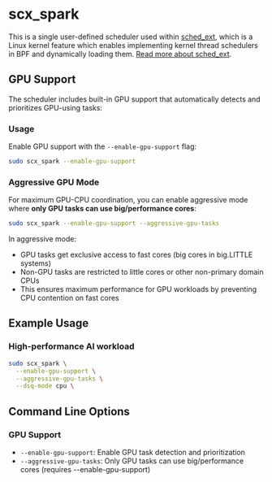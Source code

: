 # scx_spark

This is a single user-defined scheduler used within [sched_ext](https://github.com/sched-ext/scx/tree/main), which is a Linux kernel feature which enables implementing kernel thread schedulers in BPF and dynamically loading them. [Read more about sched_ext](https://github.com/sched-ext/scx/tree/main).


## GPU Support

The scheduler includes built-in GPU support that automatically detects and prioritizes GPU-using tasks:

### Usage

Enable GPU support with the `--enable-gpu-support` flag:

```bash
sudo scx_spark --enable-gpu-support
```

### Aggressive GPU Mode

For maximum GPU-CPU coordination, you can enable aggressive mode where **only GPU tasks can use big/performance cores**:

```bash
sudo scx_spark --enable-gpu-support --aggressive-gpu-tasks
```

In aggressive mode:
- GPU tasks get exclusive access to fast cores (big cores in big.LITTLE systems)
- Non-GPU tasks are restricted to little cores or other non-primary domain CPUs
- This ensures maximum performance for GPU workloads by preventing CPU contention on fast cores

## Example Usage


### High-performance AI workload
```bash
sudo scx_spark \
  --enable-gpu-support \
  --aggressive-gpu-tasks \
  --dsq-mode cpu \
```

## Command Line Options

### GPU Support
- `--enable-gpu-support`: Enable GPU task detection and prioritization
- `--aggressive-gpu-tasks`: Only GPU tasks can use big/performance cores (requires --enable-gpu-support)

